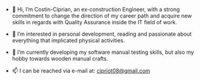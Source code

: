 - 👋 Hi, I’m Costin-Ciprian, an ex-construction Engineer, with a strong commitment to change the direction of my career path and acquire new skills in regards with Quality Assurance inside the IT field of work.

- 👀 I’m interested in personal development, reading and passionate about everything that implicated physical activities.

- 🌱 I’m currently developing my software manual testing skills, but also my hobby towards wooden manual crafts.

- 📫 I can be reached via e-mail at: cipriot08@gmail.com 

<!---
Costin-Ciprian/Costin-Ciprian is a ✨ special ✨ repository because its `README.md` (this file) appears on your GitHub profile.
You can click the Preview link to take a look at your changes.
--->
